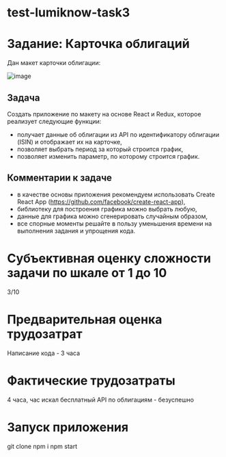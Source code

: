# test-lumiknow-task3

# Задание: Карточка облигаций

Дан макет карточки облигации:

<img src="/readme-assets/screenshot.jpg" alt="image"/> <br>

## Задача

Создать приложение по макету на основе React и Redux, которое реализует следующие функции:

* получает данные об облигации из API по идентификатору облигации (ISIN) и отображает их на карточке,
* позволяет выбрать период за который строится график,
* позволяет изменить параметр, по которому строится график.

## Комментарии к задаче

* в качестве основы приложения рекомендуем использовать Create React App (https://github.com/facebook/create-react-app),
* библиотеку для построения графика можно выбрать любую,
* данные для графика можно сгенерировать случайным образом,
* все спорные моменты решайте в пользу уменьшения времени на выполнения задания и упрощения кода.

# Субъективная оценку сложности задачи по шкале от 1 до 10
 
 3/10
 
# Предварительная оценка трудозатрат

Написание кода - 3 часа

# Фактические трудозатраты
4 часа, час искал бесплатный API по облигациям - безуспешно

# Запуск приложения
git clone
npm i
npm start
